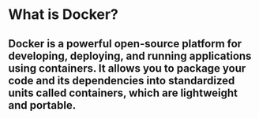 # What is Docker?
##   Docker is a powerful open-source platform for developing, deploying, and running applications using containers. It allows you to package your code and its dependencies into standardized units called containers, which are lightweight and portable. 
